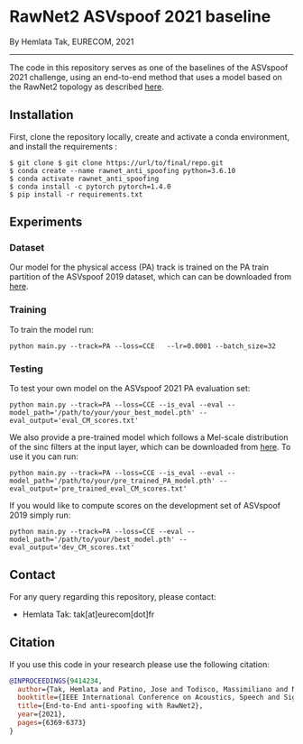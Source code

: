 # RawNet2 ASVspoof 2021 baseline

By Hemlata Tak, EURECOM, 2021

------

The code in this repository serves as one of the baselines of the ASVspoof 2021 challenge, using an end-to-end method that uses a model based on the RawNet2 topology as described [here](https://arxiv.org/abs/2011.01108).

## Installation
First, clone the repository locally, create and activate a conda environment, and install the requirements :
```
$ git clone $ git clone https://url/to/final/repo.git
$ conda create --name rawnet_anti_spoofing python=3.6.10
$ conda activate rawnet_anti_spoofing
$ conda install -c pytorch pytorch=1.4.0
$ pip install -r requirements.txt
```

## Experiments

### Dataset
Our model for the physical access (PA) track is trained on the PA train partition of the ASVspoof 2019 dataset, which can can be downloaded from [here](https://datashare.is.ed.ac.uk/handle/10283/3336).

### Training
To train the model run:
```
python main.py --track=PA --loss=CCE   --lr=0.0001 --batch_size=32
```

### Testing

To test your own model on the ASVspoof 2021 PA evaluation set:

```
python main.py --track=PA --loss=CCE --is_eval --eval --model_path='/path/to/your/your_best_model.pth' --eval_output='eval_CM_scores.txt'
```

We also provide a pre-trained model which follows a Mel-scale distribution of the sinc filters at the input layer, which can be downloaded from [here](https://www.asvspoof.org/asvspoof2021/pre_trained_PA_RawNet2.zip). To use it you can run: 
```
python main.py --track=PA --loss=CCE --is_eval --eval --model_path='/path/to/your/pre_trained_PA_model.pth' --eval_output='pre_trained_eval_CM_scores.txt'
```

If you would like to compute scores on the development set of ASVspoof 2019 simply run:

```
python main.py --track=PA --loss=CCE --eval --model_path='/path/to/your/best_model.pth' --eval_output='dev_CM_scores.txt'
```


## Contact
For any query regarding this repository, please contact:
- Hemlata Tak: tak[at]eurecom[dot]fr
## Citation
If you use this code in your research please use the following citation:
```bibtex
@INPROCEEDINGS{9414234,
  author={Tak, Hemlata and Patino, Jose and Todisco, Massimiliano and Nautsch, Andreas and Evans, Nicholas and Larcher, Anthony},
  booktitle={IEEE International Conference on Acoustics, Speech and Signal Processing (ICASSP)}, 
  title={End-to-End anti-spoofing with RawNet2}, 
  year={2021},
  pages={6369-6373}
}

```
